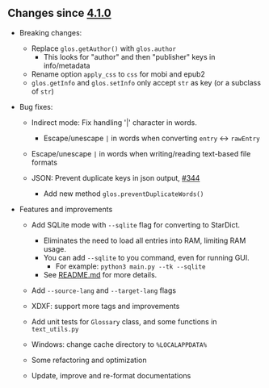 ## Changes since [4.1.0](./4.1.0.md)

- Breaking changes:
	- Replace `glos.getAuthor()` with `glos.author`
		- This looks for "author" and then "publisher" keys in info/metadata
    - Rename option `apply_css` to `css` for mobi and epub2
	- `glos.getInfo` and `glos.setInfo` only accept `str` as key (or a subclass of `str`)


- Bug fixes:
	- Indirect mode: Fix handling '|' character in words.
		- Escape/unescape `|` in words when converting `entry` <-> `rawEntry`

	- Escape/unescape `|` in words when writing/reading text-based file formats

    - JSON: Prevent duplicate keys in json output, [#344](https://github.com/ilius/pyglossary/issues/344)
    	- Add new method `glos.preventDuplicateWords()`


- Features and improvements
	- Add SQLite mode with `--sqlite` flag for converting to StarDict.
		- Eliminates the need to load all entries into RAM, limiting RAM usage.
		- You can add `--sqlite` to you command, even for running GUI.
			- For example: `python3 main.py --tk --sqlite`
		- See [README.md](../../README.md#sqlite-mode) for more details.

	- Add `--source-lang` and `--target-lang` flags

	- XDXF: support more tags and improvements

	- Add unit tests for `Glossary` class, and some functions in `text_utils.py`

	- Windows: change cache directory to `%LOCALAPPDATA%`

	- Some refactoring and optimization

	- Update, improve and re-format documentations


